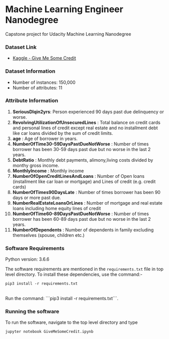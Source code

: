 # Machine Learning Engineer Nanodegree

Capstone project for Udacity Machine Learning Nanodegree

### Dataset Link

* [Kaggle - Give Me Some Credit](https://www.kaggle.com/c/GiveMeSomeCredit/data)

### Dataset Information

* Number of instances: 150,000
* Number of attributes: 11

### Attribute Information

1. **SeriousDlqin2yrs**: Person experienced 90 days past due delinquency or worse. 
2. **RevolvingUtilizationOfUnsecuredLines** : Total balance on credit cards and personal lines of credit except real estate and no installment debt like car loans divided by the sum of credit limits. 
3. **age** : Age of borrower in years. 
4. **NumberOfTime30-59DaysPastDueNotWorse** : Number of times borrower has been 30-59 days past due but no worse in the last 2 years. 
5. **DebtRatio** : Monthly debt payments, alimony,living costs divided by monthy gross income. 
6. **MonthlyIncome** : Monthly income 
7. **NumberOfOpenCreditLinesAndLoans** : Number of Open loans (installment like car loan or mortgage) and Lines of credit (e.g. credit cards) 
8. **NumberOfTimes90DaysLate** : Number of times borrower has been 90 days or more past due. 
9. **NumberRealEstateLoansOrLines** : Number of mortgage and real estate loans including home equity lines of credit 
10. **NumberOfTime60-89DaysPastDueNotWorse** : Number of times borrower has been 60-89 days past due but no worse in the last 2 years. 
11. **NumberOfDependents** : Number of dependents in family excluding themselves (spouse, children etc.) 

### Software Requirements

Python version: 3.6.6

The software requirements are mentioned in the `requirements.txt`
 file in top level directory. To install these dependencies, use 
 the command:-
 
```pip3 install -r requirements.txt```

<br>
Run the command: ```pip3 install -r requirements.txt```.

### Running the software

To run the software, navigate to the top level directory and type

```jupyter notebook GiveMeSomeCredit.ipynb```
